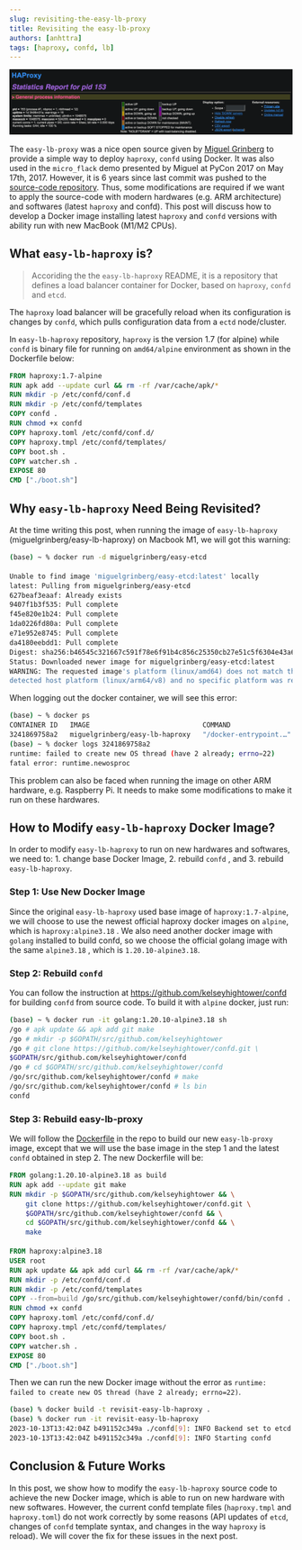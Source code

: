 ```yaml
---
slug: revisiting-the-easy-lb-proxy
title: Revisiting the easy-lb-proxy
authors: [anhttra]
tags: [haproxy, confd, lb]
---
```


![HAProxy Stats Page](./banner.png)

The `easy-lb-proxy` was a nice open source given by [Miguel Grinberg](https://blog.miguelgrinberg.com/post/about-me) to provide a simple way to deploy `haproxy`, `confd` using Docker. It was also used in the `micro_flack` demo presented by Miguel at PyCon 2017 on May 17th, 2017. However, it is 6 years since last commit was pushed to the [source-code repository](https://github.com/miguelgrinberg/easy-lb-haproxy). Thus, some modifications are required if we want to apply the source-code with modern hardwares (e.g. ARM architecture) and softwares (latest `haproxy` and confd). This post will discuss how to develop a Docker image installing latest `haproxy` and `confd` versions with ability run with new MacBook (M1/M2 CPUs).

<!-- truncate -->

## What `easy-lb-haproxy` is?

> Accoriding the the `easy-lb-haproxy` README, it is a repository that defines a load balancer container for Docker, based on `haproxy`, `confd` and `etcd`.

The `haproxy` load balancer will be gracefully reload when its configuration is changes by `confd`, which pulls configuration data from a `ectd` node/cluster.

In `easy-lb-haproxy` repository, `haproxy` is the version 1.7 (for alpine) while `confd` is binary file for running on `amd64/alpine` environment as shown in the Dockerfile below:

```Dockerfile
FROM haproxy:1.7-alpine
RUN apk add --update curl && rm -rf /var/cache/apk/*
RUN mkdir -p /etc/confd/conf.d
RUN mkdir -p /etc/confd/templates
COPY confd .
RUN chmod +x confd
COPY haproxy.toml /etc/confd/conf.d/
COPY haproxy.tmpl /etc/confd/templates/
COPY boot.sh .
COPY watcher.sh .
EXPOSE 80
CMD ["./boot.sh"]
```

## Why `easy-lb-haproxy` Need Being Revisited?

At the time writing this post, when running the image of `easy-lb-haproxy` (miguelgrinberg/easy-lb-haproxy) on Macbook M1, we will got this warning:

```bash
(base) ~ % docker run -d miguelgrinberg/easy-etcd

Unable to find image 'miguelgrinberg/easy-etcd:latest' locally
latest: Pulling from miguelgrinberg/easy-etcd
627beaf3eaaf: Already exists
9407f1b3f535: Pull complete
f45e820e1b24: Pull complete
1da0226fd80a: Pull complete
e71e952e8745: Pull complete
da4180eebdd1: Pull complete
Digest: sha256:b46545c321667c591f78e6f91b4c856c25350cb27e51c5f6304e43a6e9881416
Status: Downloaded newer image for miguelgrinberg/easy-etcd:latest
WARNING: The requested image's platform (linux/amd64) does not match the
detected host platform (linux/arm64/v8) and no specific platform was requested
```

When logging out the docker container, we will see this error:

```bash
(base) ~ % docker ps
CONTAINER ID   IMAGE                            COMMAND
3241869758a2   miguelgrinberg/easy-lb-haproxy   "/docker-entrypoint.…"
(base) ~ % docker logs 3241869758a2
runtime: failed to create new OS thread (have 2 already; errno=22)
fatal error: runtime.newosproc
```

This problem can also be faced when running the image on other ARM hardware, e.g. Raspberry Pi. It needs to make some modifications to make it run on these hardwares.

## How to Modify `easy-lb-haproxy` Docker Image?

In order to modify `easy-lb-haproxy` to run on new hardwares and softwares, we need to: 1. change base Docker Image, 2. rebuild `confd` , and 3. rebuild `easy-lb-haproxy`.

### Step 1: Use New Docker Image

Since the original `easy-lb-haproxy` used base image of `haproxy:1.7-alpine`, we will choose to use the newest official haproxy docker images on `alpine`, which is `haproxy:alpine3.18` . We also need another docker image with `golang` installed to build confd, so we choose the official golang image with the same `alpine3.18` , which is `1.20.10-alpine3.18`.

### Step 2: Rebuild `confd`

You can follow the instruction at https://github.com/kelseyhightower/confd for building `confd` from source code. To build it with `alpine` docker, just run:

```bash
(base) ~ % docker run -it golang:1.20.10-alpine3.18 sh
/go # apk update && apk add git make
/go # mkdir -p $GOPATH/src/github.com/kelseyhightower
/go # git clone https://github.com/kelseyhightower/confd.git \
$GOPATH/src/github.com/kelseyhightower/confd
/go # cd $GOPATH/src/github.com/kelseyhightower/confd
/go/src/github.com/kelseyhightower/confd # make
/go/src/github.com/kelseyhightower/confd # ls bin
confd
```

### Step 3: Rebuild easy-lb-proxy

We will follow the [Dockerfile](https://github.com/anhttra/revisiting-easy-lb-haproxy/blob/master/Dockerfile) in the repo to build our new `easy-lb-proxy` image, except that we will use the base image in the step 1 and the latest `confd` obtained in step 2. The new Dockerfile will be:

```Dockerfile
FROM golang:1.20.10-alpine3.18 as build
RUN apk add --update git make
RUN mkdir -p $GOPATH/src/github.com/kelseyhightower && \
    git clone https://github.com/kelseyhightower/confd.git \
    $GOPATH/src/github.com/kelseyhightower/confd && \
    cd $GOPATH/src/github.com/kelseyhightower/confd && \
    make

FROM haproxy:alpine3.18
USER root
RUN apk update && apk add curl && rm -rf /var/cache/apk/*
RUN mkdir -p /etc/confd/conf.d
RUN mkdir -p /etc/confd/templates
COPY --from=build /go/src/github.com/kelseyhightower/confd/bin/confd .
RUN chmod +x confd
COPY haproxy.toml /etc/confd/conf.d/
COPY haproxy.tmpl /etc/confd/templates/
COPY boot.sh .
COPY watcher.sh .
EXPOSE 80
CMD ["./boot.sh"]
```

Then we can run the new Docker image without the error as `runtime: failed to create new OS thread (have 2 already; errno=22)`.

```bash
(base) % docker build -t revisit-easy-lb-haproxy .
(base) % docker run -it revisit-easy-lb-haproxy
2023-10-13T13:42:04Z b491152c349a ./confd[9]: INFO Backend set to etcd
2023-10-13T13:42:04Z b491152c349a ./confd[9]: INFO Starting confd
```

## Conclusion & Future Works

In this post, we show how to modify the `easy-lb-haproxy` source code to achieve the new Docker image, which is able to run on new hardware with new softwares. However, the current confd template files (`haproxy.tmpl` and `haproxy.toml`) do not work correctly by some reasons (API updates of `etcd`, changes of `confd` template syntax, and changes in the way `haproxy` is reload). We will cover the fix for these issues in the next post.
